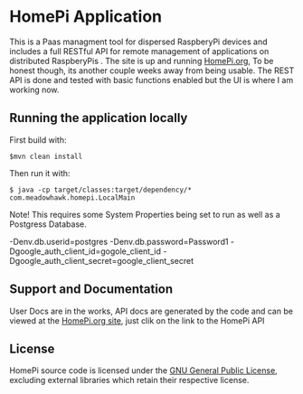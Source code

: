 # HomePi Application

This is a Paas managment tool for dispersed RaspberyPi devices and includes a full RESTful API for remote management of applications on distributed RaspberyPis . The site is up and running [HomePi.org](http://homepi.org), To be honest though, its another couple weeks away from being usable. The REST API is done and tested with basic functions enabled but the UI is where I am working now.  
    
## Running the application locally

First build with:

    $mvn clean install

Then run it with:

    $ java -cp target/classes:target/dependency/* com.meadowhawk.homepi.LocalMain

Note! This requires some System Properties being set to run as well as a Postgress Database.


-Denv.db.userid=postgres -Denv.db.password=Password1 
-Dgoogle_auth_client_id=gogole_client_id 
-Dgoogle_auth_client_secret=google_client_secret

## Support and Documentation
User Docs are in the works, API docs are generated by the code and can be viewed at the [HomePi.org site](http://homepi.org), just clik on the link to the HomePi API

## License
HomePi source code is licensed under the [GNU General Public License](http://www.gnu.org/licenses/gpl.html), excluding external libraries which retain their respective license.

